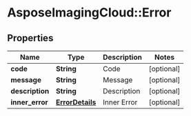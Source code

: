 # AsposeImagingCloud::Error

## Properties
Name | Type | Description | Notes
------------ | ------------- | ------------- | -------------
**code** | **String** | Code              | [optional] 
**message** | **String** | Message              | [optional] 
**description** | **String** | Description              | [optional] 
**inner_error** | [**ErrorDetails**](ErrorDetails.md) | Inner Error              | [optional] 


